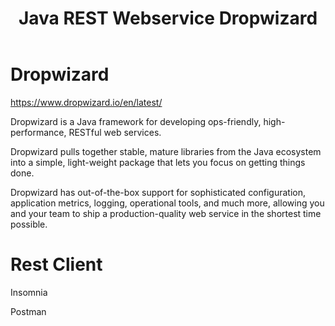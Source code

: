 ﻿---
layout: post
title:  Java REST Webservice Dropwizard
categories: [REST, JAVA, API]
tags: [REST, API, FRAMEWORK]
--- 

# Dropwizard  

<https://www.dropwizard.io/en/latest/>

Dropwizard is a Java framework for developing ops-friendly, high-performance, RESTful web services.


Dropwizard pulls together stable, mature libraries from the Java ecosystem into a simple, light-weight package that lets you focus on getting things done.

Dropwizard has out-of-the-box support for sophisticated configuration, application metrics, logging, operational tools, and much more, allowing you and your team to ship a production-quality web service in the shortest time possible.

# Rest Client 

Insomnia 

Postman
